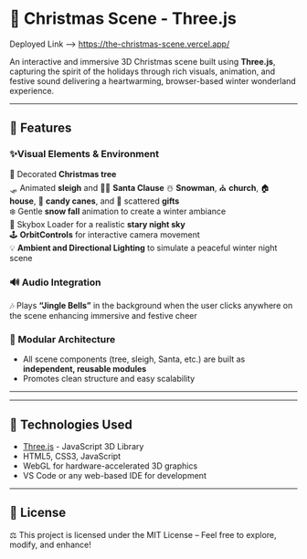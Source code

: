# 🎄 Christmas Scene - Three.js
Deployed Link --> https://the-christmas-scene.vercel.app/  

An interactive and immersive 3D Christmas scene built using **Three.js**, capturing the spirit of the holidays through rich visuals, animation, and festive sound delivering a heartwarming, browser-based winter wonderland experience.  

---

## 🌟 Features  
### ✨Visual Elements & Environment  
🎄 Decorated **Christmas tree**  
🛷 Animated **sleigh** and 🎅🏻 **Santa Clause**
☃️ **Snowman**, ⛪ **church**, 🏠 **house**, 🍭 **candy canes**, and 🎁 scattered **gifts**   
❄️ Gentle **snow fall** animation to create a winter ambiance  
🌌 Skybox Loader for a realistic **stary night sky**  
🕹️ **OrbitControls** for interactive camera movement  
💡 **Ambient and Directional Lighting** to simulate a peaceful winter night scene  

### 🔊 Audio Integration  
🎶 Plays **“Jingle Bells”** in the background when the user clicks anywhere on the scene enhancing immersive and festive cheer  

### 🧩 Modular Architecture
- All scene components (tree, sleigh, Santa, etc.) are built as **independent, reusable modules**
- Promotes clean structure and easy scalability

---

---

## 🚀 Technologies Used

- [Three.js](https://threejs.org/) - JavaScript 3D Library
- HTML5, CSS3, JavaScript
- WebGL for hardware-accelerated 3D graphics
- VS Code or any web-based IDE for development

---

## 📜 License  
⚖️ This project is licensed under the MIT License – Feel free to explore, modify, and enhance!
